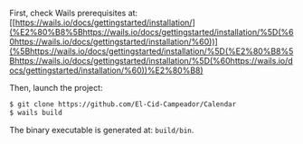 First, check Wails prerequisites at: [[https://wails.io/docs/gettingstarted/installation/](%E2%80%B8%5Bhttps://wails.io/docs/gettingstarted/installation/%5D(%60https://wails.io/docs/gettingstarted/installation/%60))](%5Bhttps://wails.io/docs/gettingstarted/installation/%5D(%E2%80%B8%5Bhttps://wails.io/docs/gettingstarted/installation/%5D(%60https://wails.io/docs/gettingstarted/installation/%60))%E2%80%B8)

Then, launch the project:

```bash
$ git clone https://github.com/El-Cid-Campeador/Calendar
$ wails build
```

The binary executable is generated at: `build/bin`.
